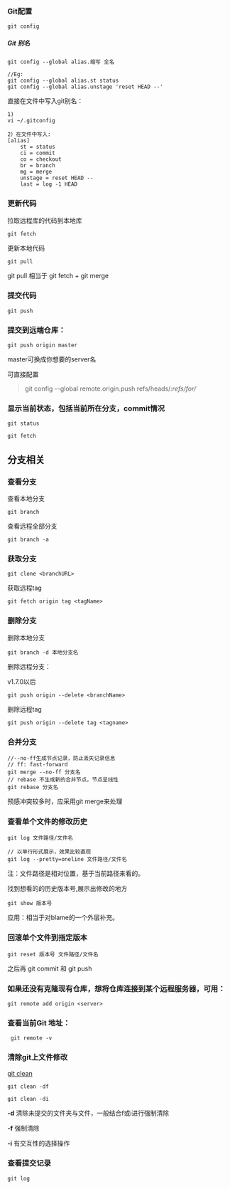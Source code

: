 ### Git配置 
```
git config
```

#####  Git 别名
```
git config --global alias.缩写 全名

//Eg:
git config --global alias.st status
git config --global alias.unstage 'reset HEAD --'
```

直接在文件中写入git别名：
```
1)
vi ~/.gitconfig

2）在文件中写入:
[alias]
    st = status
    ci = commit
    co = checkout
    br = branch
    mg = merge
    unstage = reset HEAD --
    last = log -1 HEAD
```
### 更新代码

拉取远程库的代码到本地库
```
git fetch
```

更新本地代码
```
git pull
```
git pull 相当于 git fetch + git merge

### 提交代码
```
git push
```
### 提交到远端仓库：
```
git push origin master
```

master可换成你想要的server名

可直接配置
> git config --global remote.origin.push refs/heads/*:refs/for/*

### 显示当前状态，包括当前所在分支，commit情况
```
git status
```

```
git fetch
```

## 分支相关

### 查看分支

查看本地分支
```
git branch
```

查看远程全部分支
```
git branch -a
```
### 获取分支

```
git clone <branchURL>
```

获取远程tag
```
git fetch origin tag <tagName>
```

### 删除分支

删除本地分支
```
git branch -d 本地分支名
```

删除远程分支：

v1.7.0以后
```
git push origin --delete <branchName>
```

删除远程tag
```
git push origin --delete tag <tagname>
```

### 合并分支
```
//--no-ff生成节点记录，防止丢失记录信息
// ff: fast-forward
git merge --no-ff 分支名
// rebase 不生成新的合并节点，节点呈线性
git rebase 分支名
```
预感冲突较多时，应采用git merge来处理

### 查看单个文件的修改历史

```
git log 文件路径/文件名

// 以单行形式展示，效果比较直观
git log --pretty=oneline 文件路径/文件名
```
注：文件路径是相对位置，基于当前路径来看的。

找到想看的的历史版本号,展示出修改的地方
```
git show 版本号
```
应用：相当于对blame的一个外层补充。

### 回滚单个文件到指定版本

```
git reset 版本号 文件路径/文件名
```
之后再 git commit 和 git push

### 如果还没有克隆现有仓库，想将仓库连接到某个远程服务器，可用：
```
git remote add origin <server>
```
### 查看当前Git 地址：
```
 git remote -v
```

### 清除git上文件修改

[git clean](http://git-scm.com/docs/git-clean)

```
git clean -df

git clean -di
```

**-d** 清除未提交的文件夹与文件，一般结合f或i进行强制清除

**-f** 强制清除

**-i** 有交互性的选择操作

### 查看提交记录
```
git log
```

